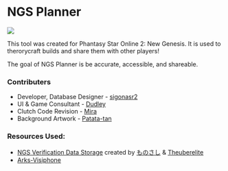 # NGS Planner

![](https://ngsplanner.com/spinner.gif "")

This tool was created for Phantasy Star Online 2: New Genesis. It is used to therorycraft builds and share them with other players!

The goal of NGS Planner is be accurate, accessible, and shareable.

### Contributers

 - Developer, Database Designer - [sigonasr2](https://twitter.com/sigonasr2)
 - UI & Game Consultant - [Dudley](https://twitter.com/dudleyc_)
 - Clutch Code Revision - [Mira](https://twitter.com/MiraWaNeko)
 - Background Artwork - [Patata-tan](https://twitter.com/PatataTan)

### Resources Used:

 - [NGS Verification Data Storage](https://docs.google.com/spreadsheets/d/1_OgubzM5QFe4rua4Xu0GSMAI8Idoq8r2yI8Ioyec6oY/edit#gid=661779228) created by [ものさし](https://twitter.com/flowerint1034) & [Theuberelite](https://twitter.com/TheuberClips)
 - [Arks-Visiphone](https://pso2na.arks-visiphone.com/wiki/Portal:New_Genesis)
